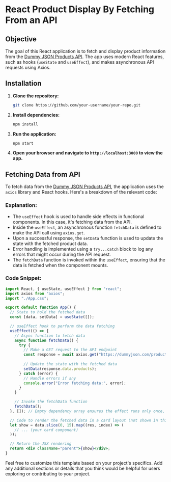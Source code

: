 # React Product Display By Fetching From an API

## Objective

The goal of this React application is to fetch and display product information from the [Dummy JSON Products API](https://dummyjson.com/products). The app uses modern React features, such as hooks (`useState` and `useEffect`), and makes asynchronous API requests using Axios.

## Installation

1. **Clone the repository:**

   ```bash
   git clone https://github.com/your-username/your-repo.git
   ```

2. **Install dependencies:**

   ```bash
   npm install
   ```

3. **Run the application:**

   ```bash
   npm start
   ```

4. **Open your browser and navigate to `http://localhost:3000` to view the app.**

## Fetching Data from API

To fetch data from the [Dummy JSON Products API](https://dummyjson.com/products), the application uses the `axios` library and React hooks. Here's a breakdown of the relevant code:

### Explanation:

- The `useEffect` hook is used to handle side effects in functional components. In this case, it's fetching data from the API.
- Inside the `useEffect`, an asynchronous function `fetchData` is defined to make the API call using `axios.get`.
- Upon a successful response, the `setData` function is used to update the state with the fetched product data.
- Error handling is implemented using a `try...catch` block to log any errors that might occur during the API request.
- The `fetchData` function is invoked within the `useEffect`, ensuring that the data is fetched when the component mounts.

### Code Snippet:

```jsx
import React, { useState, useEffect } from "react";
import axios from "axios";
import "./App.css";

export default function App() {
  // State to hold the fetched data
  const [data, setData] = useState([]);

  // useEffect hook to perform the data fetching
  useEffect(() => {
    // Async function to fetch data
    async function fetchData() {
      try {
        // Make a GET request to the API endpoint
        const response = await axios.get("https://dummyjson.com/products");
        
        // Update the state with the fetched data
        setData(response.data.products);
      } catch (error) {
        // Handle errors if any
        console.error("Error fetching data:", error);
      }
    }

    // Invoke the fetchData function
    fetchData();
  }, []); // Empty dependency array ensures the effect runs only once, equivalent to componentDidMount

  // Code to render the fetched data in a card layout (not shown in this snippet)
  let show = data.slice(0, 15).map((res, index) => (
    // ... (your card component)
  ));

  // Return the JSX rendering
  return <div className="parent">{show}</div>;
}
```

Feel free to customize this template based on your project's specifics. Add any additional sections or details that you think would be helpful for users exploring or contributing to your project.
